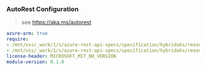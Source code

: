 ### AutoRest Configuration

> see https://aka.ms/autorest

``` yaml
azure-arm: true
require:
- /mnt/vss/_work/1/s/azure-rest-api-specs/specification/hybridaks/resource-manager/readme.md
- /mnt/vss/_work/1/s/azure-rest-api-specs/specification/hybridaks/resource-manager/readme.go.md
license-header: MICROSOFT_MIT_NO_VERSION
module-version: 0.1.0

```